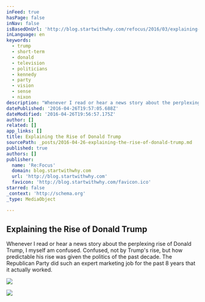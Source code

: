 ```yaml
---
inFeed: true
hasPage: false
inNav: false
isBasedOnUrl: 'http://blog.startwithwhy.com/refocus/2016/03/explaining-the-rise-of-donald-trump.html'
inLanguage: en
keywords:
  - trump
  - short-term
  - donald
  - television
  - politicians
  - kennedy
  - party
  - vision
  - sense
  - nixon
description: "Whenever I read or hear a news story about the perplexing rise of Donald Trump, I myself am confused. Confused, not by Trump's rise, but how predictable his rise was given the politics of the past decade. The Republican Party did such an expert marketing job for the past 8 years that it actually worked."
datePublished: '2016-04-26T19:57:05.688Z'
dateModified: '2016-04-26T19:56:57.175Z'
author: []
related: []
app_links: []
title: Explaining the Rise of Donald Trump
sourcePath: _posts/2016-04-26-explaining-the-rise-of-donald-trump.md
published: true
authors: []
publisher:
  name: 'Re:Focus'
  domain: blog.startwithwhy.com
  url: 'http://blog.startwithwhy.com'
  favicon: 'http://blog.startwithwhy.com/favicon.ico'
starred: false
_context: 'http://schema.org'
_type: MediaObject

---
```

<article style=""><h1>Explaining the Rise of Donald Trump</h1><p>Whenever I read or hear a news story about the perplexing rise of Donald Trump, I myself am confused. Confused, not by Trump's rise, but how predictable his rise was given the politics of the past decade. The Republican Party did such an expert marketing job for the past 8 years that it actually worked.</p><img src="http://blog.startwithwhy.com/.a/6a00d834525fff69e201b7c81dd2a7970b-600wi" /></article>

![](https://the-grid-user-content.s3-us-west-2.amazonaws.com/cd8336c2-d17c-4961-a294-2191d69f1f98.jpg)